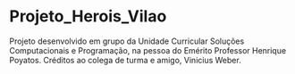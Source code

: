 # Projeto_Herois_Vilao
Projeto desenvolvido em grupo da Unidade Curricular Soluções Computacionais e Programação, na pessoa do Emérito Professor Henrique Poyatos. Créditos ao colega de turma e amigo, Vinicius Weber.
